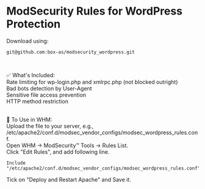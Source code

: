 # ModSecurity Rules for WordPress Protection

Download using:
```
git@github.com:box-as/modsecurity_wordpress.git
```
<br>


✅ What's Included:<br>
Rate limiting for wp-login.php and xmlrpc.php (not blocked outright)<br>
Bad bots detection by User-Agent<br>
Sensitive file access prevention<br>
HTTP method restriction<br>
<br>




📌 To Use in WHM:<br>
Upload the file to your server, e.g., /etc/apache2/conf.d/modsec_vendor_configs/modsec_wordpress_rules.conf.<br>
Open WHM → ModSecurity™ Tools → Rules List.<br>
Click "Edit Rules", and add following line.
```
Include "/etc/apache2/conf.d/modsec_vendor_configs/modsec_wordpress_rules.conf"
```

Tick on "Deploy and Restart Apache" and Save it.
